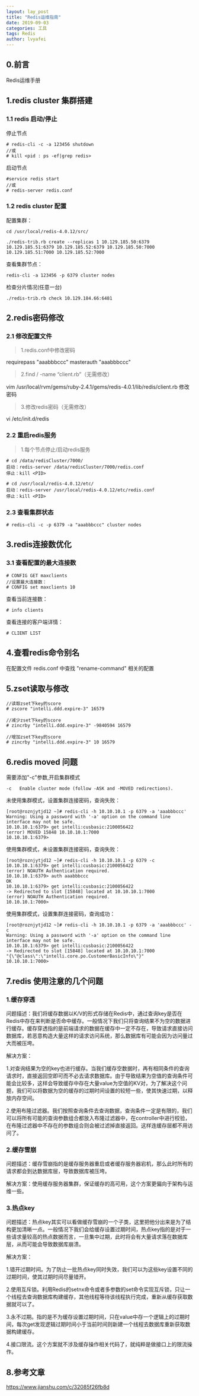 ```yaml
---
layout: lay_post
title: "Redis运维指南"
date: 2019-09-03
categories: 工具
tags: Redis
author: lvyafei
---
```


## 0.前言

Redis运维手册

<!--more-->

## 1.redis cluster 集群搭建

### 1.1 redis 启动/停止

停止节点
```
# redis-cli -c -a 123456 shutdown
//或
# kill <pid : ps -ef|grep redis>
```

启动节点
```
#service redis start
//或
# redis-server redis.conf
```

### 1.2 redis cluster 配置

配置集群：

```
cd /usr/local/redis-4.0.12/src/

./redis-trib.rb create --replicas 1 10.129.185.50:6379 10.129.185.51:6379 10.129.185.52:6379 10.129.185.50:7000 10.129.185.51:7000 10.129.185.52:7000
```

查看集群节点：

```
redis-cli -a 123456 -p 6379 cluster nodes
```

检查分片情况(任意一台)
```
./redis-trib.rb check 10.129.184.66:6481
```

## 2.redis密码修改

### 2.1 修改配置文件

>1.redis.conf中修改密码

requirepass "aaabbbccc"
masterauth "aaabbbccc"

>2.find / -name “client.rb”（无需修改）

vim /usr/local/rvm/gems/ruby-2.4.1/gems/redis-4.0.1/lib/redis/client.rb
修改密码

>3.修改redis密码（无需修改）

vi /etc/init.d/redis

### 2.2 重启redis服务

>1.每个节点停止/启动redis服务

```
# cd /data/redisCluster/7000/
启动：redis-server /data/redisCluster/7000/redis.conf 
停止：kill <PID>
```

```
# cd /usr/local/redis-4.0.12/etc/
启动：redis-server /usr/local/redis-4.0.12/etc/redis.conf 
停止：kill <PID>
```

### 2.3 查看集群状态

```
# redis-cli -c -p 6379 -a "aaabbbccc" cluster nodes
```

## 3.redis连接数优化

### 3.1 查看配置的最大连接数

```
# CONFIG GET maxclients
//设置最大连接数：
# CONFIG set maxclients 10
```

查看当前连接数：

```
# info clients
```

查看连接的客户端详情：

```
# CLIENT LIST
```

## 4.查看redis命令别名

在配置文件 redis.conf 中查找 "rename-command" 相关的配置

## 5.zset读取与修改

```
//读取zset下key的score
# zscore "intelli.ddd.expire-3" 16579

//减少zset下key的score
# zincrby "intelli.ddd.expire-3" -9840594 16579

//增加zset下key的score
# zincrby "intelli.ddd.expire-3" 10 16579
```

## 6.redis moved 问题

需要添加"-c"参数,开启集群模式
```
-c   Enable cluster mode (follow -ASK and -MOVED redirections).
```

未使用集群模式，设置集群连接密码，查询失败：
```
[root@roznjytjd12 ~]# redis-cli -h 10.10.10.1 -p 6379 -a 'aaabbbccc'
Warning: Using a password with '-a' option on the command line interface may not be safe.
10.10.10.1:6379> get intelli:cusbasic:2100056422
(error) MOVED 15848 10.10.10.1:7000
10.10.10.1:6379>
```

使用集群模式，未设置集群连接密码，查询失败：
```
[root@roznjytjd12 ~]# redis-cli -h 10.10.10.1 -p 6379 -c
10.10.10.1:6379> get intelli:cusbasic:2100056422
(error) NOAUTH Authentication required.
10.10.10.1:6379> auth aaabbbccc
OK
10.10.10.1:6379> get intelli:cusbasic:2100056422
-> Redirected to slot [15848] located at 10.10.10.1:7000
(error) NOAUTH Authentication required.
10.10.10.1:7000>
```

使用集群模式，设置集群连接密码，查询成功：
```
[root@roznjytjd12 ~]# redis-cli -h 10.10.10.1 -p 6379 -a 'aaabbbccc' -c
Warning: Using a password with '-a' option on the command line interface may not be safe.
10.10.10.1:6379> get intelli:cusbasic:2100056422
-> Redirected to slot [15848] located at 10.10.10.1:7000
"{\"@class\":\"intelli.core.po.CustomerBasicInfo\"}"
10.10.10.1:7000>
```

## 7.redis 使用注意的几个问题

### 1.缓存穿透

问题描述：我们将缓存数据以K/V的形式存储在Redis中，通过查询key是否在Redis中存在来判断是否命中缓存。一般情况下我们只将查询结果不为空的数据进行缓存。缓存穿透指的是前端请求的数据在缓存中一定不存在，导致请求直接访问数据库，若恶意构造大量这样的请求访问系统，那么数据库有可能会因为访问量过大而被压垮。

解决方案：

1.对查询结果为空的key也进行缓存。当我们缓存空数据时，再有相同条件的查询请求时，直接返回空即可而不必去请求数据库。由于导致结果为空值的查询条件可能会比较多，这样会导致缓存中存在大量value为空值的KV对，为了解决这个问题，我们可以将数据为空的缓存的过期时间设置的较短一些，使其快速过期，以释放内存空间。

2.使用布隆过滤器。我们按照查询条件去查询数据，查询条件一定是有限的，我们可以将所有可能的查询参数组合都放入布隆过滤器中，在controller中进行校验，在布隆过滤器中不存在的参数组合则会被过滤掉直接返回。这样连缓存层都不用访问了。

### 2.缓存雪崩

问题描述：缓存雪崩指的是缓存服务器重启或者缓存服务器宕机，那么此时所有的请求都会到达数据库层，导致数据库被压垮。

解决方案：使用缓存服务器集群，保证缓存的高可用，这个方案更偏向于架构与运维一些。

### 3.热点key

问题描述：热点key其实可以看做缓存雪崩的一个子类，这里把他分出来是为了结构更加清晰一点。一般情况下我们会给缓存设置过期时间，热点key指的是对于一些请求量较高的热点数据而言，一旦集中过期，此时将会有大量请求落在数据库层，从而可能会导致数据库崩溃。

解决方案：

1.错开过期时间。为了防止一批热点key同时失效，我们可以为这些key设置不同的过期时间，使其过期时间尽量错开。

2.使用互斥锁。利用Redis的setnx命令或者多参数的set命令实现互斥锁，只让一个线程去查询数据库构建缓存，其他线程等待该线程执行完成，重新从缓存获取数据就可以了。

3.永不过期。指的是不为缓存设置过期时间，只在value中存一个逻辑上的过期时间，每次get发现逻辑过期时间小于当前时间则新建一个线程去数据库重新获取数据构建缓存。

4.接口限流。这个方案就不涉及缓存操作相关代码了，就纯粹是做接口上的限流操作。

## 8.参考文章

https://www.jianshu.com/c/32085f26fb8d